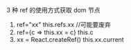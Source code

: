 3 种 ref 的使用方式获取 dom 节点

1. ref="xx" this.refs.xx //可能要废弃
2. ref={c => this.xx = c} this.c
3. xx = React.createRef() this.xx.current
